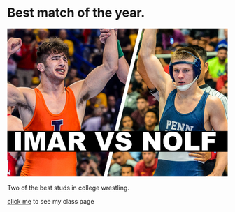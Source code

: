 # Best match of the year.
<img src="https://github.com/ranesesth/ranesesth.github.io/blob/master/wpd/Images/IMARNOLF.png"/>

<p> Two of the best studs in college wrestling. </p>



[click me](http://ranesesth.github.io/wpd) to see my class page
